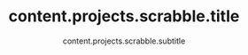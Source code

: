 ---
draft: false
title: 'content.projects.scrabble.title'
subtitle: 'content.projects.scrabble.subtitle'
description: 'content.projects.scrabble.description'
excerpt: 'content.projects.scrabble.excerpt'
category: 'professional'
thumbnail: '/images/scrabble/0.webp'

content: 'content.projects.scrabble.content'
tags: ['tags.cocos', 'tags.typescript', 'tags.javascript', 'tags.pogo', 'tags.multiplayer']#main_media: {type: 'image', url: '/images/scrabble/1.webp', origin: 'local', alt: 'Scrabble imagen principal'}
media: [
    {type: 'image', url: '/images/scrabble/1.webp', origin: 'local', alt: 'Scrabble imagen 1'},
    {type: 'image', url: '/images/scrabble/2.webp', origin: 'local', alt: 'Scrabble imagen 2'},
    {type: 'image', url: '/images/scrabble/3.webp', origin: 'local', alt: 'Scrabble imagen 3'},
    {type: 'image', url: '/images/scrabble/4.webp', origin: 'local', alt: 'Scrabble imagen 4'},
    {type: 'image', url: '/images/scrabble/5.webp', origin: 'local', alt: 'Scrabble imagen 5'}
]
links: [{url: 'https://www.pogo.com/games/scrabble', value: 'links.visit'}]

priority: 3
---